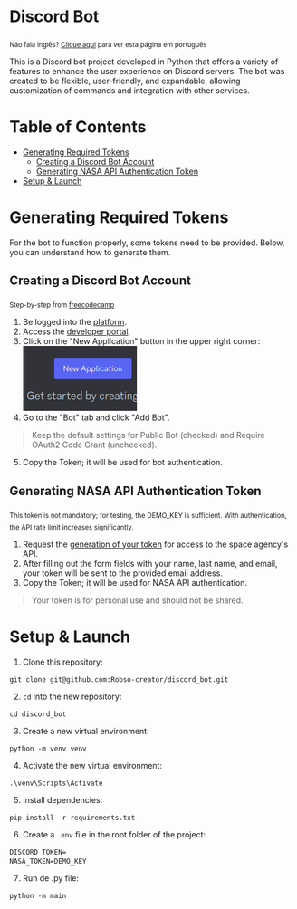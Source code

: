 # Discord Bot
<sub>Não fala inglês? [Clique aqui]() para ver esta página em português</sub>

This is a Discord bot project developed in Python that offers a variety of features to enhance the user experience on Discord servers. The bot was created to be flexible, user-friendly, and expandable, allowing customization of commands and integration with other services.

# Table of Contents

* [Generating Required Tokens](#generating-required-tokens)
  * [Creating a Discord Bot Account](#creating-a-discord-bot-account)
  * [Generating NASA API Authentication Token](#generating-nasa-api-authentication-token)
* [Setup & Launch](#setup-&-launch)

# Generating Required Tokens

For the bot to function properly, some tokens need to be provided. Below, you can understand how to generate them.

## Creating a Discord Bot Account
<sub>Step-by-step from [freecodecamp](https://www.freecodecamp.org/portuguese/news/tutorial-de-criacao-de-bot-para-o-discord-em-python/)</sub>

1. Be logged into the [platform](https://discord.com/).
2. Access the [developer portal](https://discord.com/developers/applications).
3. Click on the "New Application" button in the upper right corner:
![img.png](new_application_img.png)
4. Go to the "Bot" tab and click "Add Bot".
> Keep the default settings for Public Bot (checked) and Require OAuth2 Code Grant (unchecked).
5. Copy the Token; it will be used for bot authentication.

## Generating NASA API Authentication Token

<sub>This token is not mandatory; for testing, the DEMO_KEY is sufficient.</sub>
<sub>With authentication, the API rate limit increases significantly.</sub>

1. Request the [generation of your token](https://api.nasa.gov/) for access to the space agency's API.
2. After filling out the form fields with your name, last name, and email, your token will be sent to the provided email address.
3. Copy the Token; it will be used for NASA API authentication.
> Your token is for personal use and should not be shared.

# Setup & Launch

1. Clone this repository:
```terminal
git clone git@github.com:Robso-creator/discord_bot.git
```

2. `cd` into the new repository:
```terminal
cd discord_bot
```

3. Create a new virtual environment:
```terminal
python -m venv venv
```

4. Activate the new virtual environment:
```terminal
.\venv\Scripts\Activate
```

5. Install dependencies:
```terminal
pip install -r requirements.txt
```

6. Create a `.env` file in the root folder of the project:
```terminal
DISCORD_TOKEN=
NASA_TOKEN=DEMO_KEY
```
7. Run de .py file: <br>
```terminal
python -m main
```